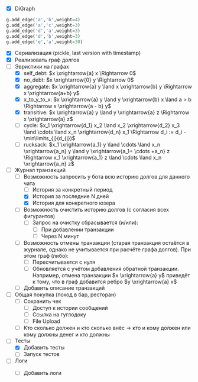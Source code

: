- [x] DiGraph
```python
g.add_edge('a','b',weight=4)
g.add_edge('a','c',weight=3)
g.add_edge('d','a',weight=3)
g.add_edge('d','b',weight=3)
g.add_edge('e','a',weight=30)
```
- [x] Сериализация (pickle, last version with timestamp)
- [x] Реализовать граф долгов
- [ ] Эвристики на графах
   - [x] self_debt: $x \xrightarrow{a} x \Rightarrow 0$
   - [x] no_debt: $x \xrightarrow{0} y \Rightarrow 0$
   - [x] aggregate: $x \xrightarrow{a} y \land x \xrightarrow{b} y \Rightarrow x \xrightarrow{a+b} y$
   - [x] x\_to\_y\_to\_x: $x \xrightarrow{a} y \land y \xrightarrow{b} x \land a > b \Rightarrow x \xrightarrow{a - b} y$
   - [x] transitive: $x \xrightarrow{a} y \land y \xrightarrow{a} z \Rightarrow x \xrightarrow{a} z$
   - [ ] cycle: $x_1 \xrightarrow{d_1} x_2 \land x_2 \xrightarrow{d_2} x_3 \land \cdots \land x_n \xrightarrow{d_n} x_1 \Rightarrow d_i := d_i - \min\limits_{j}(d_{j})​$
   - [ ] rucksack: $x_1 \xrightarrow{a_1} y \land \cdots \land x_n \xrightarrow{a_n} y \land y \xrightarrow{a_1+ \cdots +a_n} z \Rightarrow x_1 \xrightarrow{a_1} z \land \cdots \land x_n \xrightarrow{a_n} z$
- [ ] Журнал транзакций
   - [ ] Возможность запросить у бота всю историю долгов для данного чата
      - [ ] История за конкретный период
      - [x] История за последние N дней
      - [x] История для конкретного юзера
   - [ ] Возможность очистить историю долгов (с согласия всех фигурантов)
      - [ ] Запрос на очистку сбрасывается (и/или):
         - [ ] При добавлении транзакции
         - [ ] Через N минут
   - [ ] Возможность отмены транзакции (старая транзакция остаётся в журнале, однако не учитывается при расчёте графа долгов). При этом граф (либо):
      - [ ] Пересчитывается с нуля
      - [ ] Обновляется с учётом добавления обратной транзакции. Например, отмена транзакции $x \xrightarrow{a} y$ приведёт к тому, что в граф добавится ребро $y \xrightarrow{a} x$
   - [ ] Добавить описание транзакций
- [ ] Общая покупка (поход в бар, ресторан)
   - [ ] Сохранить чек
      - [ ] Доступ к истории сообщений
      - [ ] Ссылка на гуглодоку
      - [ ] File Upload
   - [ ] Кто сколько должен и кто сколько внёс -> кто и кому должен или кому должны денег и кто должны
- [ ] Тесты
   - [x] Добавить тесты
   - [ ] Запуск тестов
- [ ] Логи
   - [ ] Добавить логи

